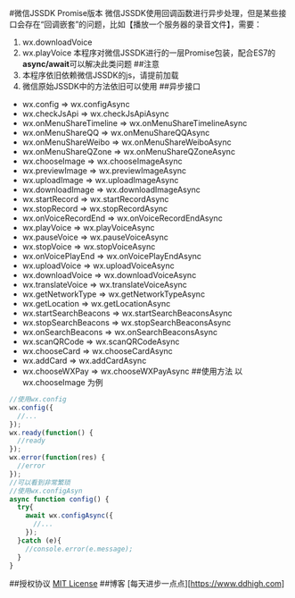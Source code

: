 #微信JSSDK Promise版本
微信JSSDK使用回调函数进行异步处理，但是某些接口会存在“回调嵌套”的问题，比如【播放一个服务器的录音文件】，需要：
1. wx.downloadVoice
2. wx.playVoice
本程序对微信JSSDK进行的一层Promise包装，配合ES7的**async/await**可以解决此类问题
##注意
1. 本程序依旧依赖微信JSSDK的js，请提前加载
2. 微信原始JSSDK中的方法依旧可以使用
##异步接口
+ wx.config => wx.configAsync
+ wx.checkJsApi => wx.checkJsApiAsync
+ wx.onMenuShareTimeline => wx.onMenuShareTimelineAsync
+ wx.onMenuShareQQ => wx.onMenuShareQQAsync
+ wx.onMenuShareWeibo => wx.onMenuShareWeiboAsync
+ wx.onMenuShareQZone => wx.onMenuShareQZoneAsync
+ wx.chooseImage => wx.chooseImageAsync
+ wx.previewImage => wx.previewImageAsync
+ wx.uploadImage => wx.uploadImageAsync
+ wx.downloadImage => wx.downloadImageAsync
+ wx.startRecord => wx.startRecordAsync
+ wx.stopRecord => wx.stopRecordAsync
+ wx.onVoiceRecordEnd => wx.onVoiceRecordEndAsync
+ wx.playVoice => wx.playVoiceAsync
+ wx.pauseVoice => wx.pauseVoiceAsync
+ wx.stopVoice => wx.stopVoiceAsync
+ wx.onVoicePlayEnd => wx.onVoicePlayEndAsync
+ wx.uploadVoice => wx.uploadVoiceAsync
+ wx.downloadVoice => wx.downloadVoiceAsync
+ wx.translateVoice => wx.translateVoiceAsync
+ wx.getNetworkType => wx.getNetworkTypeAsync
+ wx.getLocation => wx.getLocationAsync
+ wx.startSearchBeacons => wx.startSearchBeaconsAsync
+ wx.stopSearchBeacons => wx.stopSearchBeaconsAsync
+ wx.onSearchBeacons => wx.onSearchBeaconsAsync
+ wx.scanQRCode => wx.scanQRCodeAsync
+ wx.chooseCard => wx.chooseCardAsync
+ wx.addCard => wx.addCardAsync
+ wx.chooseWXPay => wx.chooseWXPayAsync
##使用方法
以 wx.chooseImage 为例
```javascript
//使用wx.config
wx.config({
  //...
});
wx.ready(function() {
  //ready
});
wx.error(function(res) {
  //error
});
//可以看到非常繁琐
//使用wx.configAsyn
async function config() {
  try{
    await wx.configAsync({
      //...
    });
  }catch (e){
    //console.error(e.message);    
  }
}
```
##授权协议
[MIT License](https://mit-license.org/)
##博客
[每天进步一点点][https://www.ddhigh.com]